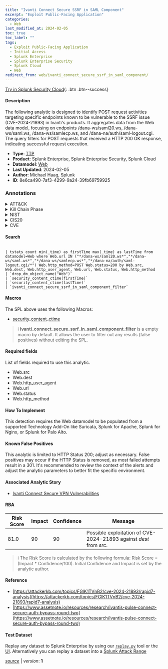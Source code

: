 ```yaml
---
title: "Ivanti Connect Secure SSRF in SAML Component"
excerpt: "Exploit Public-Facing Application"
categories:
  - Web
last_modified_at: 2024-02-05
toc: true
toc_label: ""
tags:
  - Exploit Public-Facing Application
  - Initial Access
  - Splunk Enterprise
  - Splunk Enterprise Security
  - Splunk Cloud
  - Web
redirect_from: web/ivanti_connect_secure_ssrf_in_saml_component/
---
```




[Try in Splunk Security Cloud](https://www.splunk.com/en_us/cyber-security.html){: .btn .btn--success}

#### Description

The following analytic is designed to identify POST request activities targeting specific endpoints known to be vulnerable to the SSRF issue (CVE-2024-21893) in Ivanti&#39;s products. It aggregates data from the Web data model, focusing on endpoints /dana-ws/saml20.ws, /dana-ws/saml.ws, /dana-ws/samlecp.ws, and /dana-na/auth/saml-logout.cgi. The query filters for POST requests that received a HTTP 200 OK response, indicating successful request execution.

- **Type**: [TTP](https://github.com/splunk/security_content/wiki/Detection-Analytic-Types)
- **Product**: Splunk Enterprise, Splunk Enterprise Security, Splunk Cloud
- **Datamodel**: [Web](https://docs.splunk.com/Documentation/CIM/latest/User/Web)
- **Last Updated**: 2024-02-05
- **Author**: Michael Haag, Splunk
- **ID**: 8e6ca490-7af3-4299-9a24-39fb69759925

### Annotations
<details>
  <summary>ATT&CK</summary>

<div markdown="1">

#### [ATT&CK](https://attack.mitre.org/)

| ID          | Technique   | Tactic         |
| ----------- | ----------- |--------------- |
| [T1190](https://attack.mitre.org/techniques/T1190/) | Exploit Public-Facing Application | Initial Access |

</div>
</details>


<details>
  <summary>Kill Chain Phase</summary>

<div markdown="1">

* Delivery


</div>
</details>


<details>
  <summary>NIST</summary>

<div markdown="1">

* DE.CM



</div>
</details>

<details>
  <summary>CIS20</summary>

<div markdown="1">

* CIS 13



</div>
</details>

<details>
  <summary>CVE</summary>

<div markdown="1">


</div>
</details>


#### Search

```

| tstats count min(_time) as firstTime max(_time) as lastTime from datamodel=Web where Web.url IN ("*/dana-ws/saml20.ws*","*/dana-ws/saml.ws*","*/dana-ws/samlecp.ws*","*/dana-na/auth/saml-logout.cgi/*") Web.http_method=POST Web.status=200 by Web.src, Web.dest, Web.http_user_agent, Web.url, Web.status, Web.http_method 
| `drop_dm_object_name("Web")` 
| `security_content_ctime(firstTime)` 
| `security_content_ctime(lastTime)` 
| `ivanti_connect_secure_ssrf_in_saml_component_filter`
```

#### Macros
The SPL above uses the following Macros:
* [security_content_ctime](https://github.com/splunk/security_content/blob/develop/macros/security_content_ctime.yml)

> :information_source:
> **ivanti_connect_secure_ssrf_in_saml_component_filter** is a empty macro by default. It allows the user to filter out any results (false positives) without editing the SPL.



#### Required fields
List of fields required to use this analytic.
* Web.src
* Web.dest
* Web.http_user_agent
* Web.url
* Web.status
* Web.http_method



#### How To Implement
This detection requires the Web datamodel to be populated from a supported Technology Add-On like Suricata, Splunk for Apache, Splunk for Nginx, or Splunk for Palo Alto.
#### Known False Positives
This analytic is limited to HTTP Status 200; adjust as necessary. False positives may occur if the HTTP Status is removed, as most failed attempts result in a 301. It&#39;s recommended to review the context of the alerts and adjust the analytic parameters to better fit the specific environment.

#### Associated Analytic Story
* [Ivanti Connect Secure VPN Vulnerabilities](/stories/ivanti_connect_secure_vpn_vulnerabilities)




#### RBA

| Risk Score  | Impact      | Confidence   | Message      |
| ----------- | ----------- |--------------|--------------|
| 81.0 | 90 | 90 | Possible exploitation of CVE-2024-21893 against $dest$ from $src$. |


> :information_source:
> The Risk Score is calculated by the following formula: Risk Score = (Impact * Confidence/100). Initial Confidence and Impact is set by the analytic author.


#### Reference

* [https://attackerkb.com/topics/FGlK1TVnB2/cve-2024-21893/rapid7-analysis](https://attackerkb.com/topics/FGlK1TVnB2/cve-2024-21893/rapid7-analysis)
* [https://www.assetnote.io/resources/research/ivantis-pulse-connect-secure-auth-bypass-round-two](https://www.assetnote.io/resources/research/ivantis-pulse-connect-secure-auth-bypass-round-two)



#### Test Dataset
Replay any dataset to Splunk Enterprise by using our [`replay.py`](https://github.com/splunk/attack_data#using-replaypy) tool or the [UI](https://github.com/splunk/attack_data#using-ui).
Alternatively you can replay a dataset into a [Splunk Attack Range](https://github.com/splunk/attack_range#replay-dumps-into-attack-range-splunk-server)




[*source*](https://github.com/splunk/security_content/tree/develop/detections/web/ivanti_connect_secure_ssrf_in_saml_component.yml) \| *version*: **1**